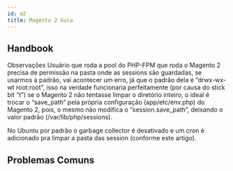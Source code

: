 ```yaml
---
id: m2
title: Magento 2 Guia
---
```


## Handbook

Observações
Usuário que roda a pool do PHP-FPM que roda o Magento 2 precisa de permissão na pasta onde as sessions são guardadas, se usarmos a padrão, vai acontecer um erro, já que o padrão dela é “drwx-wx-wt root:root”, isso na verdade funcionaria perfeitamente (por causa do stick bit “t”) se o Magento 2 não tentasse limpar o diretório inteiro, o ideal é trocar o “save_path” pela própria configuração (app/etc/env.php) do Magento 2, pois, o mesmo não modifica o “session.save_path”, deixando o valor padrão (/var/lib/php/sessions).

No Ubuntu por padrão o garbage collector é desativado e um cron é adicionado pra limpar a pasta das session (conforme este artigo).

## Problemas Comuns

